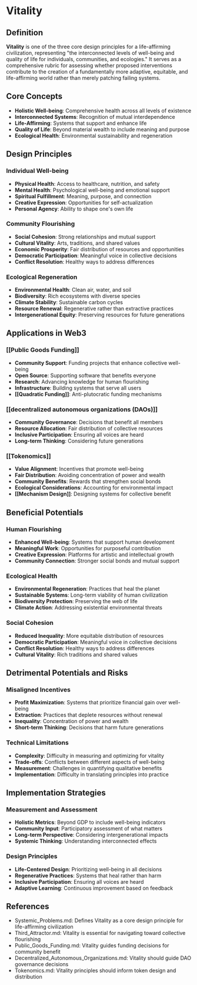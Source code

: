 # Vitality

## Definition

**Vitality** is one of the three core design principles for a life-affirming civilization, representing "the interconnected levels of well-being and quality of life for individuals, communities, and ecologies." It serves as a comprehensive rubric for assessing whether proposed interventions contribute to the creation of a fundamentally more adaptive, equitable, and life-affirming world rather than merely patching failing systems.

## Core Concepts

- **Holistic Well-being**: Comprehensive health across all levels of existence
- **Interconnected Systems**: Recognition of mutual interdependence
- **Life-Affirming**: Systems that support and enhance life
- **Quality of Life**: Beyond material wealth to include meaning and purpose
- **Ecological Health**: Environmental sustainability and regeneration

## Design Principles

### Individual Well-being
- **Physical Health**: Access to healthcare, nutrition, and safety
- **Mental Health**: Psychological well-being and emotional support
- **Spiritual Fulfillment**: Meaning, purpose, and connection
- **Creative Expression**: Opportunities for self-actualization
- **Personal Agency**: Ability to shape one's own life

### Community Flourishing
- **Social Cohesion**: Strong relationships and mutual support
- **Cultural Vitality**: Arts, traditions, and shared values
- **Economic Prosperity**: Fair distribution of resources and opportunities
- **Democratic Participation**: Meaningful voice in collective decisions
- **Conflict Resolution**: Healthy ways to address differences

### Ecological Regeneration
- **Environmental Health**: Clean air, water, and soil
- **Biodiversity**: Rich ecosystems with diverse species
- **Climate Stability**: Sustainable carbon cycles
- **Resource Renewal**: Regenerative rather than extractive practices
- **Intergenerational Equity**: Preserving resources for future generations

## Applications in Web3

### [[Public Goods Funding]]
- **Community Support**: Funding projects that enhance collective well-being
- **Open Source**: Supporting software that benefits everyone
- **Research**: Advancing knowledge for human flourishing
- **Infrastructure**: Building systems that serve all users
- **[[Quadratic Funding]]**: Anti-plutocratic funding mechanisms

### [[decentralized autonomous organizations (DAOs)]]
- **Community Governance**: Decisions that benefit all members
- **Resource Allocation**: Fair distribution of collective resources
- **Inclusive Participation**: Ensuring all voices are heard
- **Long-term Thinking**: Considering future generations

### [[Tokenomics]]
- **Value Alignment**: Incentives that promote well-being
- **Fair Distribution**: Avoiding concentration of power and wealth
- **Community Benefits**: Rewards that strengthen social bonds
- **Ecological Considerations**: Accounting for environmental impact
- **[[Mechanism Design]]**: Designing systems for collective benefit

## Beneficial Potentials

### Human Flourishing
- **Enhanced Well-being**: Systems that support human development
- **Meaningful Work**: Opportunities for purposeful contribution
- **Creative Expression**: Platforms for artistic and intellectual growth
- **Community Connection**: Stronger social bonds and mutual support

### Ecological Health
- **Environmental Regeneration**: Practices that heal the planet
- **Sustainable Systems**: Long-term viability of human civilization
- **Biodiversity Protection**: Preserving the web of life
- **Climate Action**: Addressing existential environmental threats

### Social Cohesion
- **Reduced Inequality**: More equitable distribution of resources
- **Democratic Participation**: Meaningful voice in collective decisions
- **Conflict Resolution**: Healthy ways to address differences
- **Cultural Vitality**: Rich traditions and shared values

## Detrimental Potentials and Risks

### Misaligned Incentives
- **Profit Maximization**: Systems that prioritize financial gain over well-being
- **Extraction**: Practices that deplete resources without renewal
- **Inequality**: Concentration of power and wealth
- **Short-term Thinking**: Decisions that harm future generations

### Technical Limitations
- **Complexity**: Difficulty in measuring and optimizing for vitality
- **Trade-offs**: Conflicts between different aspects of well-being
- **Measurement**: Challenges in quantifying qualitative benefits
- **Implementation**: Difficulty in translating principles into practice

## Implementation Strategies

### Measurement and Assessment
- **Holistic Metrics**: Beyond GDP to include well-being indicators
- **Community Input**: Participatory assessment of what matters
- **Long-term Perspective**: Considering intergenerational impacts
- **Systemic Thinking**: Understanding interconnected effects

### Design Principles
- **Life-Centered Design**: Prioritizing well-being in all decisions
- **Regenerative Practices**: Systems that heal rather than harm
- **Inclusive Participation**: Ensuring all voices are heard
- **Adaptive Learning**: Continuous improvement based on feedback

## References
- Systemic_Problems.md: Defines Vitality as a core design principle for life-affirming civilization
- Third_Attractor.md: Vitality is essential for navigating toward collective flourishing
- Public_Goods_Funding.md: Vitality guides funding decisions for community benefit
- Decentralized_Autonomous_Organizations.md: Vitality should guide DAO governance decisions
- Tokenomics.md: Vitality principles should inform token design and distribution
